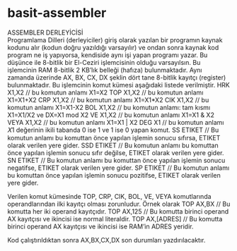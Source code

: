 # basit-assembler

ASSEMBLER DERLEYİCİSİ <br>
Programlama Dilleri (derleyiciler) giriş olarak yazılan bir programın kaynak kodunu alır (kodun doğru yazıldığı varsayılır) ve ondan sonra kaynak kod program ne iş yapıyorsa, kendiside aynı işi yapan programı yazar. Bu düşünce ile 8-bitlik bir El-Ceziri işlemcisinin olduğu varsayılsın. Bu işlemcinin RAM 8-bitlik 2 KB’lık belleği (hafıza) bulunmaktadır.
Aynı zamanda üzerinde AX, BX, CX, DX şeklin dört tane 8-bitlik kayıtçı (register) bulunmaktadır.
Bu işlemcinin komut kümesi aşağıdaki listede verilmiştir.
HRK X1,X2 // bu komutun anlamı X1=X2
TOP X1,X2 // bu komutun anlamı X1=X1+X2
CRP X1,X2 // bu komutun anlamı X1=X1*X2
CIK X1,X2 // bu komutun anlamı X1=X1-X2
BOL X1,X2 // bu komutun anlamı: tam kısmı X1=X1/X2 ve DX=X1 mod X2
VE X1,X2 // bu komutun anlamı X1=X1 & X2
VEYA X1,X2 // bu komutun anlamı X1=X1 | X2
DEG X1 // bu komutun anlamı 𝑋1 değerinin ikili tabanda 0 ise 1 ve 1 ise 0 yapan komut.
SS ETIKET // Bu komutun anlamı bu komuttan önce yapılan işlemin sonucu sıfırsa, ETIKET olarak verilen yere gider.
SSD ETIKET // Bu komutun anlamı bu komuttan önce yapılan işlemin sonucu sıfır değilse, ETIKET olarak verilen yere gider.
SN ETIKET // Bu komutun anlamı bu komuttan önce yapılan işlemin sonucu negatifse, ETIKET olarak verilen yere gider.
SP ETIKET // Bu komutun anlamı bu komuttan önce yapılan işlemin sonucu pozitifse, ETIKET olarak verilen yere gider.

Verilen komut kümesinde TOP, CRP, CIK, BOL, VE, VEYA komutlarında operandlarından ilki kayıtçı olması zorunludur. Örnek olarak
TOP AX,BX // Bu komutta her iki operand kayıtçıdır.
TOP AX,125 // Bu komutta birinci operand AX kayıtçısı ve ikincisi ise normal literaldir.
TOP AX,[ADRES] // Bu komutta birinci operand AX kayıtçısı ve ikincisi ise RAM’in ADRES yeridir.

Kod çalıştırıldıktan sonra AX,BX,CX,DX son durumları yazdırılacaktır.

